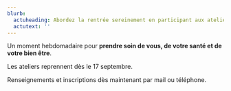 ```yaml
---
blurb:
  actuheading: Abordez la rentrée sereinement en participant aux ateliers de sophrologie !
  actutext: ''
---
```


Un moment hebdomadaire pour **prendre soin de vous, de votre santé et de votre bien être**.

Les ateliers reprennent dès le 17 septembre.

Renseignements et inscriptions dès maintenant par mail ou téléphone.
